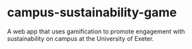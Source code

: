 # campus-sustainability-game
A web app that uses gamification to promote engagement with sustainability on campus at the University of Exeter.
